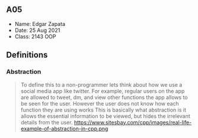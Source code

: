 ## A05
- Name: Edgar Zapata
- Date: 25 Aug 2021 
- Class: 2143 OOP

## Definitions

### Abstraction
> To define this to a non-programmer lets think about how we use a social media app like twitter.
> For example, regular users on the app are allowed to tweet, dm, and view other functions the app allows to be seen for the user. 
> However the user does not know how each function they are using works 
> This is basically what abstraction is it allows the essential information to be viewed, but hides the irrelevant details from the user.
><https://www.sitesbay.com/cpp/images/real-life-example-of-abstraction-in-cpp.png>